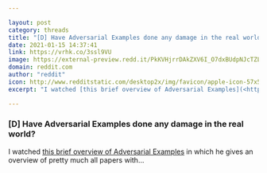 ```yaml
---

layout: post
category: threads
title: "[D] Have Adversarial Examples done any damage in the real world?"
date: 2021-01-15 14:37:41
link: https://vrhk.co/3ssl9VU
image: https://external-preview.redd.it/PkKVHjrrDAkZXV6I_O7dxBUdpNJcTZLTbQcaIVjT33k.jpg?width=480&height=251.308900524&auto=webp&crop=480:251.308900524,smart&s=4d55d3faaa1a485f74f4f57d3497e2d058de5f5a
domain: reddit.com
author: "reddit"
icon: http://www.redditstatic.com/desktop2x/img/favicon/apple-icon-57x57.png
excerpt: "I watched [this brief overview of Adversarial Examples](<https://youtu.be/kaExCim2H9s>) in which he gives an overview of pretty much all papers with..."

---
```


### [D] Have Adversarial Examples done any damage in the real world?

I watched [this brief overview of Adversarial Examples](<https://youtu.be/kaExCim2H9s>) in which he gives an overview of pretty much all papers with...